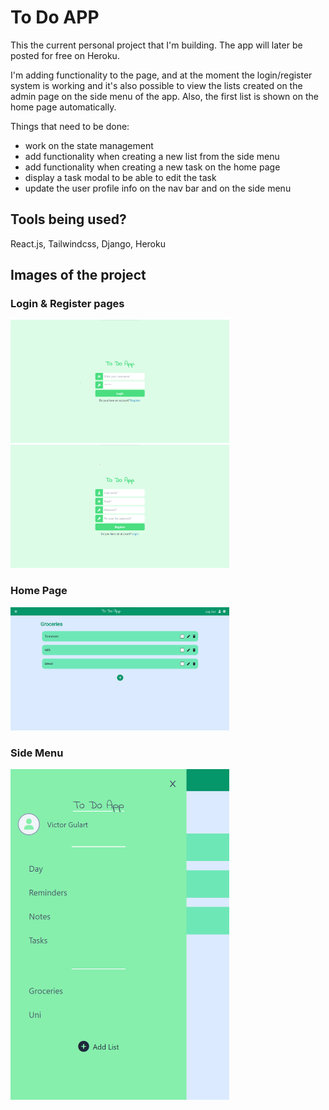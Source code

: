 # To Do APP

This the current personal project that I'm building.
The app will later be posted for free on Heroku.

I'm adding functionality to the page, and at the moment the login/register system is working and it's also possible to view the lists created on the admin page on the side menu of the app. Also, the first list is shown on the home page automatically.

Things that need to be done:
- work on the state management
- add functionality when creating a new list from the side menu
- add functionality when creating a new task on the home page
- display a task modal to be able to edit the task
- update the user profile info on the nav bar and on the side menu

## Tools being used?

React.js, Tailwindcss, Django, Heroku


## Images of the project

### Login & Register pages
<img src="imgs/login_page.png" width="350" alt="Login Page">
<img src="imgs/register_page.png" width="350" alt="Register Page">

### Home Page
<img src="imgs/home_page.png" width="350" alt="Home Page">

### Side Menu
<img src="imgs/side_menu.png" width="350" alt="Side Menu">


